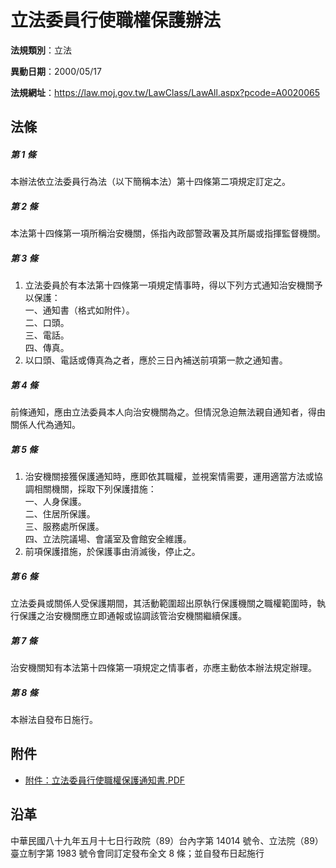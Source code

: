 # 立法委員行使職權保護辦法




**法規類別**：立法

**異動日期**：2000/05/17  

**法規網址**：https://law.moj.gov.tw/LawClass/LawAll.aspx?pcode=A0020065



## 法條
##### 第 1 條
本辦法依立法委員行為法（以下簡稱本法）第十四條第二項規定訂定之。

##### 第 2 條
本法第十四條第一項所稱治安機關，係指內政部警政署及其所屬或指揮監督機關。

##### 第 3 條
1. 立法委員於有本法第十四條第一項規定情事時，得以下列方式通知治安機關予以保護：  
一、通知書（格式如附件）。  
二、口頭。  
三、電話。  
四、傳真。
1. 以口頭、電話或傳真為之者，應於三日內補送前項第一款之通知書。

##### 第 4 條
前條通知，應由立法委員本人向治安機關為之。但情況急迫無法親自通知者，得由關係人代為通知。

##### 第 5 條
1. 治安機關接獲保護通知時，應即依其職權，並視案情需要，運用適當方法或協調相關機關，採取下列保護措施：  
一、人身保護。  
二、住居所保護。  
三、服務處所保護。  
四、立法院議場、會議室及會館安全維護。
1. 前項保護措施，於保護事由消滅後，停止之。

##### 第 6 條
立法委員或關係人受保護期間，其活動範圍超出原執行保護機關之職權範圍時，執行保護之治安機關應立即通報或協調該管治安機關繼續保護。

##### 第 7 條
治安機關知有本法第十四條第一項規定之情事者，亦應主動依本辦法規定辦理。

##### 第 8 條
本辦法自發布日施行。
## 附件
* [附件：立法委員行使職權保護通知書.PDF](https://law.moj.gov.tw/LawClass/LawGetFile.ashx?FileId=0000210817)
## 沿革
中華民國八十九年五月十七日行政院（89）台內字第 14014  號令、立法院（89）臺立制字第 1983 號令會同訂定發布全文 8  條；並自發布日起施行
